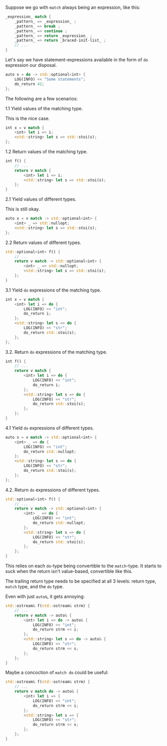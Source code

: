 Suppose we go with `match` always being an expression, like this:

```rust
_expression_ match {
    _pattern_ => _expression_ ;
    _pattern_ => break ;
    _pattern_ => continue ;
    _pattern_ => return _expression_ ;
    _pattern_ => return _braced-init-list_ ;
    // ...
}
```

Let's say we have statement-expressions available in the form of
`do` expression our disposal.

```rust
auto x = do -> std::optional<int> {
    LOG(INFO) << "Some statements";
    do_return 42;
};
```

The following are a few scenarios:

1.1 Yield values of the matching type.

This is the nice case.

```rust
int x = v match {
    <int> let i => i;
    <std::string> let s => std::stoi(s);
};
```

1.2 Return values of the matching type.

```rust
int f() {
    // ...
    return v match {
        <int> let i => i;
        <std::string> let s => std::stoi(s);
    };
}
```

2.1 Yield values of different types.

This is still okay.

```rust
auto x = v match -> std::optional<int> {
    <int> _ => std::nullopt;
    <std::string> let s => std::stoi(s);
};
```

2.2 Return values of different types.

```rust
std::optional<int> f() {
    // ...
    return v match -> std::optional<int> {
        <int> _ => std::nullopt;
        <std::string> let s => std::stoi(s);
    };
}
```

3.1 Yield `do` expressions of the matching type.

```rust
int x = v match {
    <int> let i => do {
        LOG(INFO) << "int";
        do_return i;
    };
    <std::string> let s => do {
        LOG(INFO) << "str";
        do_return std::stoi(s);
    };
};
```

3.2. Return `do` expressions of the matching type.

```rust
int f() {
    // ...
    return v match {
        <int> let i => do {
            LOG(INFO) << "int";
            do_return i;
        };
        <std::string> let s => do {
            LOG(INFO) << "str";
            do_return std::stoi(s);
        };
    };
}
```

4.1 Yield `do` expressions of different types.

```rust
auto x = v match -> std::optional<int> {
    <int> _ => do {
        LOG(INFO) << "int";
        do_return std::nullopt;
    };
    <std::string> let s => do {
        LOG(INFO) << "str";
        do_return std::stoi(s);
    };
};
```

4.2. Return `do` expressions of different types.

```rust
std::optional<int> f() {
    // ...
    return v match -> std::optional<int> {
        <int> _ => do {
            LOG(INFO) << "int";
            do_return std::nullopt;
        };
        <std::string> let s => do {
            LOG(INFO) << "str";
            do_return std::stoi(s);
        };
    };
}
```

This relies on each `do`-type being convertible to the `match`-type.
It starts to suck when the return isn't value-based, convertible like this.

The trailing return type needs to be specified at all 3 levels:
return type, `match` type, and the `do` type.

Even with just `auto&`, it gets annoying:

```rust
std::ostream& f(std::ostream& strm) {
    // ...
    return v match -> auto& {
        <int> let i => do -> auto& {
            LOG(INFO) << "int";
            do_return strm << i;
        };
        <std::string> let s => do -> auto& {
            LOG(INFO) << "str";
            do_return strm << s;
        };
    };
}
```

Maybe a concoction of `match do` could be useful:

```rust
std::ostream& f(std::ostream& strm) {
    // ...
    return v match do -> auto& {
        <int> let i => {
            LOG(INFO) << "int";
            do_return strm << i;
        };
        <std::string> let s => {
            LOG(INFO) << "str";
            do_return strm << s;
        };
    };
}
```